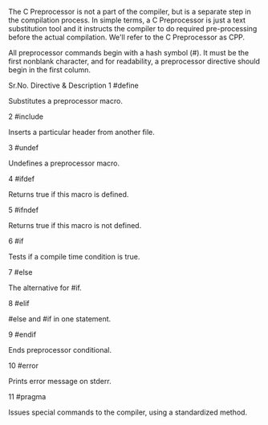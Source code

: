 The C Preprocessor is not a part of the compiler, but is a separate step in the compilation process. In simple terms, a C Preprocessor is just a text substitution tool and it instructs the compiler to do required pre-processing before the actual compilation. We'll refer to the C Preprocessor as CPP.

All preprocessor commands begin with a hash symbol (#). It must be the first nonblank character, and for readability, a preprocessor directive should begin in the first column.

Sr.No.	Directive & Description
1
#define

Substitutes a preprocessor macro.

2
#include

Inserts a particular header from another file.

3
#undef

Undefines a preprocessor macro.

4
#ifdef

Returns true if this macro is defined.

5
#ifndef

Returns true if this macro is not defined.

6
#if

Tests if a compile time condition is true.

7
#else

The alternative for #if.

8
#elif

#else and #if in one statement.

9
#endif

Ends preprocessor conditional.

10
#error

Prints error message on stderr.

11
#pragma

Issues special commands to the compiler, using a standardized method.

